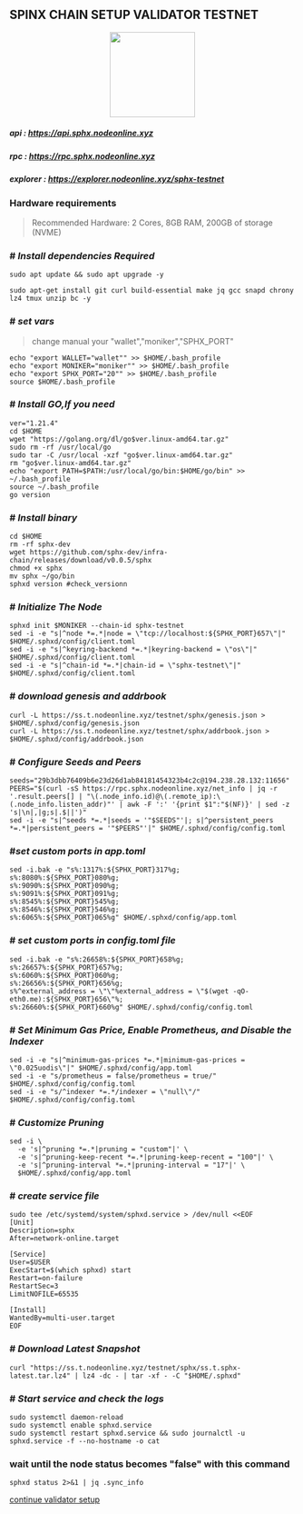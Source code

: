 ## **SPINX CHAIN SETUP VALIDATOR TESTNET**

<p align= "center">
<img src="https://github.com/nodeonline/testnet-node-runner/blob/main/sphx/logo-sphx.jpg" "width="250" height="150" /><b\>

##### api      : https://api.sphx.nodeonline.xyz
##### rpc      : https://rpc.sphx.nodeonline.xyz
##### explorer : https://explorer.nodeonline.xyz/sphx-testnet




### Hardware requirements
> Recommended Hardware: 2 Cores, 8GB RAM, 200GB of storage (NVME)




### # _Install dependencies Required_
```
sudo apt update && sudo apt upgrade -y
```
```
sudo apt-get install git curl build-essential make jq gcc snapd chrony lz4 tmux unzip bc -y
```


### # _set vars_
> change manual your "wallet","moniker","SPHX_PORT" 
```
echo "export WALLET="wallet"" >> $HOME/.bash_profile
echo "export MONIKER="moniker"" >> $HOME/.bash_profile
echo "export SPHX_PORT="20"" >> $HOME/.bash_profile
source $HOME/.bash_profile
```


### # _Install GO,If you need_ 
```
ver="1.21.4"
cd $HOME
wget "https://golang.org/dl/go$ver.linux-amd64.tar.gz"
sudo rm -rf /usr/local/go
sudo tar -C /usr/local -xzf "go$ver.linux-amd64.tar.gz"
rm "go$ver.linux-amd64.tar.gz"
echo "export PATH=$PATH:/usr/local/go/bin:$HOME/go/bin" >> ~/.bash_profile
source ~/.bash_profile
go version
```

### # _Install binary_ 
```
cd $HOME
rm -rf sphx-dev
wget https://github.com/sphx-dev/infra-chain/releases/download/v0.0.5/sphx
chmod +x sphx
mv sphx ~/go/bin
sphxd version #check_versionn
```

### # _Initialize The Node_ 
```
sphxd init $MONIKER --chain-id sphx-testnet
sed -i -e "s|^node *=.*|node = \"tcp://localhost:${SPHX_PORT}657\"|" $HOME/.sphxd/config/client.toml
sed -i -e "s|^keyring-backend *=.*|keyring-backend = \"os\"|" $HOME/.sphxd/config/client.toml
sed -i -e "s|^chain-id *=.*|chain-id = \"sphx-testnet\"|" $HOME/.sphxd/config/client.toml
```

### # _download genesis and addrbook_
```
curl -L https://ss.t.nodeonline.xyz/testnet/sphx/genesis.json > $HOME/.sphxd/config/genesis.json
curl -L https://ss.t.nodeonline.xyz/testnet/sphx/addrbook.json > $HOME/.sphxd/config/addrbook.json
```

### # _Configure Seeds and Peers_ 
```
seeds="29b3dbb76409b6e23d26d1ab84181454323b4c2c@194.238.28.132:11656"
PEERS="$(curl -sS https://rpc.sphx.nodeonline.xyz/net_info | jq -r '.result.peers[] | "\(.node_info.id)@\(.remote_ip):\(.node_info.listen_addr)"' | awk -F ':' '{print $1":"$(NF)}' | sed -z 's|\n|,|g;s|.$||')"
sed -i -e "s|^seeds *=.*|seeds = '"$SEEDS"'|; s|^persistent_peers *=.*|persistent_peers = '"$PEERS"'|" $HOME/.sphxd/config/config.toml
```

### #_set custom ports in app.toml_
```
sed -i.bak -e "s%:1317%:${SPHX_PORT}317%g;
s%:8080%:${SPHX_PORT}080%g;
s%:9090%:${SPHX_PORT}090%g;
s%:9091%:${SPHX_PORT}091%g;
s%:8545%:${SPHX_PORT}545%g;
s%:8546%:${SPHX_PORT}546%g;
s%:6065%:${SPHX_PORT}065%g" $HOME/.sphxd/config/app.toml
```

### # _set custom ports in config.toml file_
```
sed -i.bak -e "s%:26658%:${SPHX_PORT}658%g;
s%:26657%:${SPHX_PORT}657%g;
s%:6060%:${SPHX_PORT}060%g;
s%:26656%:${SPHX_PORT}656%g;
s%^external_address = \"\"%external_address = \"$(wget -qO- eth0.me):${SPHX_PORT}656\"%;
s%:26660%:${SPHX_PORT}660%g" $HOME/.sphxd/config/config.toml
```

### # _Set Minimum Gas Price, Enable Prometheus, and Disable the Indexer_ 
```
sed -i -e "s|^minimum-gas-prices *=.*|minimum-gas-prices = \"0.025uodis\"|" $HOME/.sphxd/config/app.toml
sed -i -e "s/prometheus = false/prometheus = true/" $HOME/.sphxd/config/config.toml
sed -i -e "s/^indexer *=.*/indexer = \"null\"/" $HOME/.sphxd/config/config.toml
```

### # _Customize Pruning_ 
```
sed -i \
  -e 's|^pruning *=.*|pruning = "custom"|' \
  -e 's|^pruning-keep-recent *=.*|pruning-keep-recent = "100"|' \
  -e 's|^pruning-interval *=.*|pruning-interval = "17"|' \
  $HOME/.sphxd/config/app.toml
```

### # _create service file_ 
```
sudo tee /etc/systemd/system/sphxd.service > /dev/null <<EOF
[Unit]
Description=sphx
After=network-online.target

[Service]
User=$USER
ExecStart=$(which sphxd) start
Restart=on-failure
RestartSec=3
LimitNOFILE=65535

[Install]
WantedBy=multi-user.target
EOF
```


### # _Download Latest Snapshot_
```
curl "https://ss.t.nodeonline.xyz/testnet/sphx/ss.t.sphx-latest.tar.lz4" | lz4 -dc - | tar -xf - -C "$HOME/.sphxd"
```



### # _Start service and check the logs_ 
```
sudo systemctl daemon-reload
sudo systemctl enable sphxd.service
sudo systemctl restart sphxd.service && sudo journalctl -u sphxd.service -f --no-hostname -o cat
```

### wait until the node status becomes "false" with this command
```
sphxd status 2>&1 | jq .sync_info
```

[continue validator setup](https://github.com/nodeonline/testnet-node-runner/blob/main/sphx/cli%20cheatsheet.md)

